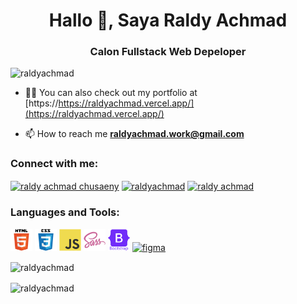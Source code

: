 <h1 align="center">Hallo 👋, Saya Raldy Achmad</h1>
<h3 align="center">Calon Fullstack Web Depeloper</h3>

<p align="left"> <img src="https://komarev.com/ghpvc/?username=raldyachmad&label=Profile%20views&color=0e75b6&style=flat" alt="raldyachmad" /> </p>

- 👨‍💻 You can also check out my portfolio at [https://https://raldyachmad.vercel.app/](https://raldyachmad.vercel.app/)

- 📫 How to reach me **raldyachmad.work@gmail.com**

<h3 align="left">Connect with me:</h3>
<p align="left">
<a href="https://linkedin.com/in/raldy achmad chusaeny" target="blank"><img align="center" src="https://raw.githubusercontent.com/rahuldkjain/github-profile-readme-generator/master/src/images/icons/Social/linked-in-alt.svg" alt="raldy achmad chusaeny" height="35" width="35" /></a>
<a href="https://instagram.com/raldyachmad" target="blank"><img align="center" src="https://raw.githubusercontent.com/rahuldkjain/github-profile-readme-generator/master/src/images/icons/Social/instagram.svg" alt="raldyachmad" height="35" width="35" /></a>
<a href="https://www.youtube.com/c/raldy achmad" target="blank"><img align="center" src="https://raw.githubusercontent.com/rahuldkjain/github-profile-readme-generator/master/src/images/icons/Social/youtube.svg" alt="raldy achmad" height="35" width="35" /></a>
</p>

<h3 align="left">Languages and Tools:</h3>
<p align="left">
<a href="https://www.w3.org/html/" target="_blank" rel="noreferrer"><img src="https://raw.githubusercontent.com/devicons/devicon/master/icons/html5/html5-original-wordmark.svg" alt="html5" width="35" height="35"/></a>
<a href="https://www.w3schools.com/css/" target="_blank" rel="noreferrer"><img src="https://raw.githubusercontent.com/devicons/devicon/master/icons/css3/css3-original-wordmark.svg" alt="css3" width="35" height="35"/></a>
<a href="https://developer.mozilla.org/en-US/docs/Web/JavaScript" target="_blank" rel="noreferrer"><img src="https://raw.githubusercontent.com/devicons/devicon/master/icons/javascript/javascript-original.svg" alt="javascript" width="35" height="35"/></a> 
<a href="https://sass-lang.com" target="_blank" rel="noreferrer"><img src="https://raw.githubusercontent.com/devicons/devicon/master/icons/sass/sass-original.svg" alt="sass" width="35" height="35"/></a>
<a href="https://getbootstrap.com" target="_blank" rel="noreferrer"><img src="https://raw.githubusercontent.com/devicons/devicon/master/icons/bootstrap/bootstrap-plain-wordmark.svg" alt="bootstrap" width="35" height="35"/></a>
<a href="https://www.figma.com/" target="_blank" rel="noreferrer"><img src="https://www.vectorlogo.zone/logos/figma/figma-icon.svg" alt="figma" width="35" height="35"/></a>
</p> 

<p><img align="center" src="https://github-readme-stats.vercel.app/api/top-langs?username=raldyachmad&show_icons=true&locale=en&layout=compact" alt="raldyachmad" /></p>

<p><img align="center" src="https://github-readme-streak-stats.herokuapp.com/?user=raldyachmad&" alt="raldyachmad" /></p>
